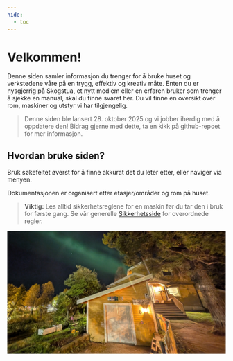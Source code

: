 ```yaml
---
hide:
  - toc
---
```


# Velkommen!

Denne siden samler informasjon du trenger for å bruke huset og verkstedene våre på en trygg, effektiv og kreativ måte. Enten du er nysgjerrig på Skogstua, et nytt medlem eller en erfaren bruker som trenger å sjekke en manual, skal du finne svaret her. Du vil finne en oversikt over rom, maskiner og utstyr vi har tilgjengelig.

> Denne siden ble lansert 28. oktober 2025 og vi jobber iherdig med å oppdatere den! Bidrag gjerne med dette, ta en kikk på github-repoet for mer informasjon.

## Hvordan bruke siden?
Bruk søkefeltet øverst for å finne akkurat det du leter etter, eller naviger via menyen.

Dokumentasjonen er organisert etter etasjer/områder og rom på huset. 

> **Viktig:** Les alltid sikkerhetsreglene for en maskin før du tar den i bruk for første gang. Se vår generelle [Sikkerhetsside](sikkerhet.md) for overordnede regler.


![Nordlys over Skogstua](skogstua_natt.jpg "Skogstua fellesverksted")

